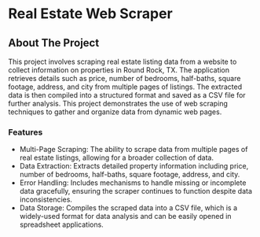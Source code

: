 # Real Estate Web Scraper
## About The Project
This project involves scraping real estate listing data from a website to collect information on properties in Round Rock, TX. The application retrieves details such as price, number of bedrooms, half-baths, square footage, address, and city from multiple pages of listings. The extracted data is then compiled into a structured format and saved as a CSV file for further analysis. This project demonstrates the use of web scraping techniques to gather and organize data from dynamic web pages.

### Features
   -  Multi-Page Scraping: The ability to scrape data from multiple pages of real estate listings, allowing for a broader collection of data.
   -  Data Extraction: Extracts detailed property information including price, number of bedrooms, half-baths, square footage, address, and city.
   -  Error Handling: Includes mechanisms to handle missing or incomplete data gracefully, ensuring the scraper continues to function despite data inconsistencies.
   -  Data Storage: Compiles the scraped data into a CSV file, which is a widely-used format for data analysis and can be easily opened in spreadsheet applications.
